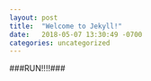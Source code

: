 ```yaml
---
layout: post
title:  "Welcome to Jekyll!"
date:   2018-05-07 13:30:49 -0700
categories: uncategorized
---
```


###RUN!!!!###
